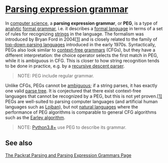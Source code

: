 



# [Parsing expression grammar](https://en.wikipedia.org/wiki/Parsing_expression_grammar#Implementing_parsers_from_parsing_expression_grammars)

In [computer science](https://en.wikipedia.org/wiki/Computer_science), a **parsing expression grammar**, or **PEG**, is a type of [analytic](https://en.wikipedia.org/wiki/Formal_grammar#Analytic_grammars) [formal grammar](https://en.wikipedia.org/wiki/Formal_grammar), i.e. it describes a [formal language](https://en.wikipedia.org/wiki/Formal_language) in terms of a set of rules for recognizing [strings](https://en.wikipedia.org/wiki/String_(computer_science)) in the language. The formalism was introduced by Bryan Ford in 2004[[1\]](https://en.wikipedia.org/wiki/Parsing_expression_grammar#cite_note-For04-1) and is closely related to the family of [top-down parsing languages](https://en.wikipedia.org/wiki/Top-down_parsing_language) introduced in the early 1970s. Syntactically, PEGs also look similar to [context-free grammars](https://en.wikipedia.org/wiki/Context-free_grammar) (CFGs), but they have a different interpretation: the choice operator selects the first match in PEG, while it is ambiguous in CFG. This is closer to how string recognition tends to be done in practice, e.g. by a [recursive descent parser](https://en.wikipedia.org/wiki/Recursive_descent_parser).

> NOTE: PEG include regular grammar.

Unlike CFGs, PEGs cannot be [ambiguous](https://en.wikipedia.org/wiki/Ambiguous_grammar); if a string parses, it has exactly one valid [parse tree](https://en.wikipedia.org/wiki/Parse_tree). It is conjectured that there exist context-free languages that cannot be recognized by a PEG, but this is not yet proven.[[1\]](https://en.wikipedia.org/wiki/Parsing_expression_grammar#cite_note-For04-1) PEGs are well-suited to parsing computer languages (and artificial human languages such as [Lojban](https://en.wikipedia.org/wiki/Lojban)), but not [natural languages](https://en.wikipedia.org/wiki/Natural_language) where the performance of PEG algorithms is comparable to general CFG algorithms such as the [Earley algorithm](https://en.wikipedia.org/wiki/Earley_algorithm).

> NOTE: [Python3.8+](https://docs.python.org/3/reference/grammar.html) use PEG to describe its grammar.



## See also

[The Packrat Parsing and Parsing Expression Grammars Page](https://bford.info/packrat/)
